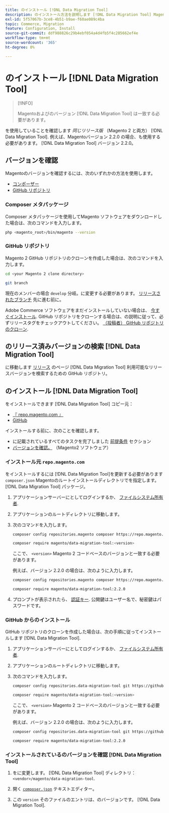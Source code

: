 ```yaml
---
title: のインストール [!DNL Data Migration Tool]
description: のインストール方法を説明します [!DNL Data Migration Tool] Magento1 とMagento2 との間でデータを転送する。
exl-id: 5f57067b-3ce8-4b51-b9ae-f60ae089c4ba
topic: Commerce, Migration
feature: Configuration, Install
source-git-commit: ddf988826c29b4ebf054a4d4fb5f4c285662ef4e
workflow-type: tm+mt
source-wordcount: '365'
ht-degree: 0%

---
```


# のインストール [!DNL Data Migration Tool]

>[!INFO]
>
>Magentoおよびのバージョン [!DNL Data Migration Tool] は一致する必要があります。


を使用していることを確認します *同じリリース版* （Magento 2 と両方） [!DNL Data Migration Tool]. 例えば、Magentoバージョン 2.2.0 の場合、も使用する必要があります。 [!DNL Data Migration Tool] バージョン 2.2.0。

## バージョンを確認

Magentoのバージョンを確認するには、次のいずれかの方法を使用します。

- [コンポーザー](#composer-metapackage)
- [GitHub リポジトリ](#github-repository)

### Composer メタパッケージ

Composer メタパッケージを使用してMagento ソフトウェアをダウンロードした場合は、次のコマンドを入力します。

```bash
php <magento_root>/bin/magento --version
```

### GitHub リポジトリ

Magento 2 GitHub リポジトリのクローンを作成した場合は、次のコマンドを入力します。

```bash
cd <your Magento 2 clone directory>
```

```bash
git branch
```

現在のメンバーの場合 `develop` 分岐。に変更する必要があります。 [リリースされたブランチ](https://developer.adobe.com/commerce/contributor/guides/install/change-version/) 先に進む前に。

Adobe Commerce ソフトウェアをまだインストールしていない場合は、 [今すぐインストール](../../installation/prerequisites/commerce.md).
GitHub リポジトリをクローンする場合は、の説明に従って、必ずリリースタグをチェックアウトしてください。 [（投稿者） GitHub リポジトリのクローン](https://developer.adobe.com/commerce/contributor/guides/install/clone-repository/).

## のリリース済みバージョンの検索 [!DNL Data Migration Tool]

に移動します [リリース](https://github.com/magento/data-migration-tool/releases) のページ [!DNL Data Migration Tool] 利用可能なリリースバージョンを検索するための GitHub リポジトリ。

## のインストール [!DNL Data Migration Tool]

をインストールできます [!DNL Data Migration Tool] コピー元：

- [『 repo.magento.com 』](#install-from-repomagentocom)
- [GitHub](#install-from-github)

インストールする前に、次のことを確認します。

- に記載されているすべてのタスクを完了しました [前提条件](prerequisites.md) セクション
- [バージョンを確認。](install.md#check-your-version) （Magento2 ソフトウェア）

### インストール元 `repo.magento.com`

をインストールするには [!DNL Data Migration Tool]を更新する必要があります `composer.json` Magentoのルートインストールディレクトリでを指定します。 [!DNL Data Migration Tool] パッケージ。

1. アプリケーションサーバーにとしてログインするか、 [ファイルシステム所有者](../../installation/prerequisites/file-system/overview.md).
1. アプリケーションのルートディレクトリに移動します。
1. 次のコマンドを入力します。

   ```bash
   composer config repositories.magento composer https://repo.magento.com
   ```

   ```bash
   composer require magento/data-migration-tool:<version>
   ```

   ここで、 `<version>` Magento 2 コードベースのバージョンと一致する必要があります。

   例えば、バージョン 2.2.0 の場合は、次のように入力します。

   ```bash
   composer config repositories.magento composer https://repo.magento.com
   ```

   ```bash
   composer require magento/data-migration-tool:2.2.0
   ```

1. プロンプトが表示されたら、 [認証キー](../../installation/prerequisites/authentication-keys.md). 公開鍵はユーザー名で、秘密鍵はパスワードです。

### GitHub からのインストール

GitHub リポジトリのクローンを作成した場合は、次の手順に従ってインストールします [!DNL Data Migration Tool].

1. アプリケーションサーバーにとしてログインするか、 [ファイルシステム所有者](../../installation/prerequisites/file-system/overview.md).
1. アプリケーションのルートディレクトリに移動します。
1. 次のコマンドを入力します。

   ```bash
   composer config repositories.data-migration-tool git https://github.com/magento/data-migration-tool
   ```

   ```bash
   composer require magento/data-migration-tool:<version>
   ```

   ここで、 `<version>` Magento 2 コードベースのバージョンと一致する必要があります。

   例えば、バージョン 2.2.0 の場合は、次のように入力します。

   ```bash
   composer config repositories.data-migration-tool git https://github.com/magento/data-migration-tool
   ```

   ```bash
   composer require magento/data-migration-tool:2.2.0
   ```

### インストールされているのバージョンを確認 [!DNL Data Migration Tool]

1. をに変更します。 [!DNL Data Migration Tool] ディレクトリ： `<vendor>/magento/data-migration-tool`.

1. 開く [`composer.json`](https://github.com/magento/data-migration-tool/blob/2.4/composer.json) テキストエディター。

1. この `version` そのファイルのエントリは、のバージョンです。 [!DNL Data Migration Tool].
